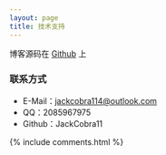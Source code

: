 ```yaml
---
layout: page
title: 技术支持 
---
```


博客源码在 <a target="_blank" href='https://github.com/leopardpan/leopardpan.github.io/'>Github</a> 上


<h3> 联系方式 </h3>

* E-Mail：jackcobra114@outlook.com
* QQ：2085967975
* Github：JackCobra11


{% include comments.html %}

